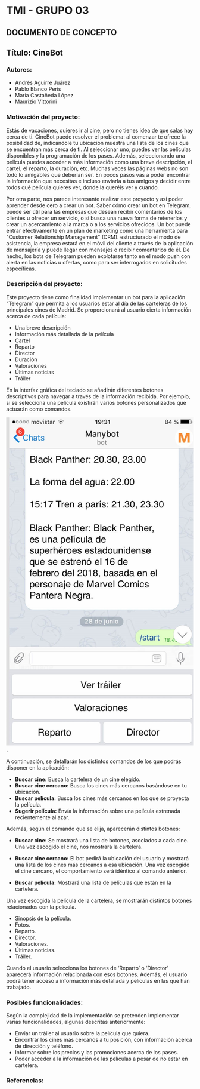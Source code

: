 #  TMI - GRUPO 03
## DOCUMENTO DE CONCEPTO

## Título: CineBot

### Autores:

* Andrés Aguirre Juárez
* Pablo Blanco Peris
* María Castañeda López
* Maurizio Vittorini 

### Motivación del proyecto:

Estás de vacaciones, quieres ir al cine, pero no tienes idea de que salas hay cerca de ti. CineBot puede resolver el problema: al comenzar te ofrece la posibilidad de, indicándole tu ubicación muestra una lista de los cines que se encuentran más cerca de ti. Al seleccionar uno, puedes ver las películas disponibles y la programación de los pases. Además, seleccionando una película puedes acceder a más información como una breve descripción, el cartel, el reparto, la duración, etc. 
Muchas veces las páginas webs no son todo lo amigables que deberían ser. En pocos pasos vas a poder encontrar la información que necesitas e incluso enviarla a tus amigos y decidir entre todos qué película quieres ver, donde la queréis ver y cuando.

Por otra parte, nos parece interesante realizar este proyecto y así poder aprender desde cero a crear un bot.
Saber cómo crear un bot en Telegram, puede ser útil para las empresas que desean recibir comentarios de los clientes u ofrecer un servicio, o si busca una nueva forma de retenerlos y crear un acercamiento a la marca o a los servicios ofrecidos. 
Un bot puede entrar efectivamente en un plan de marketing como una herramienta para "Customer Relationship Management" (CRM): estructurado el modo de asistencia, la empresa estará en el móvil del cliente a través de la aplicación de mensajería y puede llegar con mensajes o recibir comentarios de él. 
De hecho, los bots de Telegram pueden explotarse tanto en el modo push con alerta en las noticias u ofertas, como para ser interrogados en solicitudes específicas.

### Descripción del proyecto:

Este proyecto tiene como finalidad implementar un bot para la aplicación “Telegram” que permita a los usuarios estar al día de las carteleras de los principales cines de Madrid.
Se proporcionará al usuario cierta información acerca de cada película: 

 * Una breve descripción
 * Información más detallada de la película
 * Cartel
 * Reparto
 * Director
 * Duración
 * Valoraciones
 * Últimas noticias
 * Tráiler

En la interfaz gráfica del teclado se añadirán diferentes botones descriptivos para navegar a través de la información recibida. Por ejemplo, si se selecciona una película existirán varios 
botones personalizados que actuarán como comandos.

![Boceto Ejemplo](https://github.com/PabloBlanco10/TMI_Grupo03/blob/master/Boceto.jpg).

A continuación, se detallarán los distintos comandos de los que podrás disponer en la aplicación:

 * **Buscar cine:** Busca la cartelera de un cine elegido.
 * **Buscar cine cercano:** Busca los cines más cercanos basándose en tu ubicación.
 * **Buscar película:** Busca los cines más cercanos en los que se proyecta la película.
 * **Sugerir película:** Envía la información sobre una película estrenada recientemente al azar.

Además, según el comando que se elija, aparecerán distintos botones:

 * **Buscar cine:** Se mostrará una lista de botones, asociados a cada cine. Una vez escogido el cine, nos mostrará la cartelera.

 * **Buscar cine cercano:** El bot pedirá la ubicación del usuario y mostrará una lista de los cines más cercanos a esa ubicación. Una vez escogido el cine cercano, el comportamiento será idéntico al comando anterior.

 * **Buscar película:** Mostrará una lista de películas que están en la cartelera. 

Una vez escogida la película de la cartelera, se mostrarán distintos botones relacionados con la película. 
 *  Sinopsis de la película.
 *  Fotos.
 *  Reparto.
 *  Director.
 *  Valoraciones.
 *  Últimas noticias.
 * Tráiler.

Cuando el usuario selecciona los botones de ‘Reparto’ o ‘Director’ aparecerá información relacionada con esos botones. Además, el usuario podrá tener acceso a información más detallada y películas en las que han trabajado.

### Posibles funcionalidades:

Según la complejidad de la implementación se pretenden implementar varias funcionalidades, algunas descritas anteriormente:

* Enviar un tráiler al usuario sobre la película que quiera.
* Encontrar los cines más cercanos a tu posición, con información acerca de dirección y teléfono.
* Informar sobre los precios y las promociones acerca de los pases.
* Poder acceder a la información de las películas a pesar de no estar en cartelera.

### Referencias:




